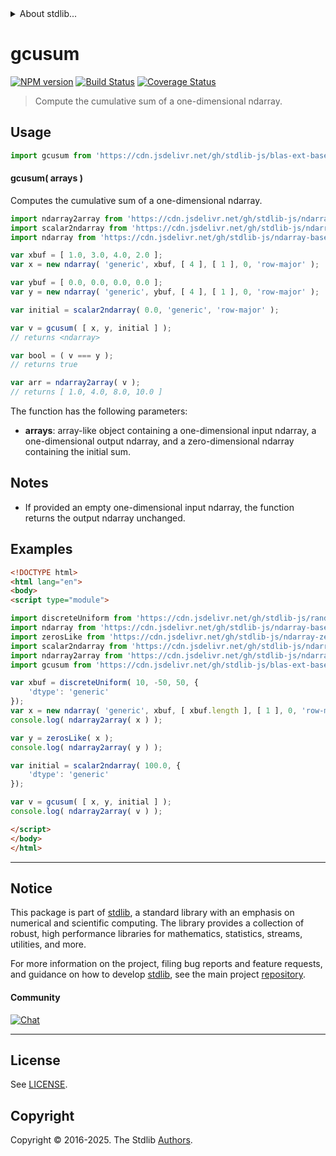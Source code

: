 <!--

@license Apache-2.0

Copyright (c) 2025 The Stdlib Authors.

Licensed under the Apache License, Version 2.0 (the "License");
you may not use this file except in compliance with the License.
You may obtain a copy of the License at

   http://www.apache.org/licenses/LICENSE-2.0

Unless required by applicable law or agreed to in writing, software
distributed under the License is distributed on an "AS IS" BASIS,
WITHOUT WARRANTIES OR CONDITIONS OF ANY KIND, either express or implied.
See the License for the specific language governing permissions and
limitations under the License.

-->


<details>
  <summary>
    About stdlib...
  </summary>
  <p>We believe in a future in which the web is a preferred environment for numerical computation. To help realize this future, we've built stdlib. stdlib is a standard library, with an emphasis on numerical and scientific computation, written in JavaScript (and C) for execution in browsers and in Node.js.</p>
  <p>The library is fully decomposable, being architected in such a way that you can swap out and mix and match APIs and functionality to cater to your exact preferences and use cases.</p>
  <p>When you use stdlib, you can be absolutely certain that you are using the most thorough, rigorous, well-written, studied, documented, tested, measured, and high-quality code out there.</p>
  <p>To join us in bringing numerical computing to the web, get started by checking us out on <a href="https://github.com/stdlib-js/stdlib">GitHub</a>, and please consider <a href="https://opencollective.com/stdlib">financially supporting stdlib</a>. We greatly appreciate your continued support!</p>
</details>

# gcusum

[![NPM version][npm-image]][npm-url] [![Build Status][test-image]][test-url] [![Coverage Status][coverage-image]][coverage-url] <!-- [![dependencies][dependencies-image]][dependencies-url] -->

> Compute the cumulative sum of a one-dimensional ndarray.

<section class="intro">

</section>

<!-- /.intro -->



<section class="usage">

## Usage

```javascript
import gcusum from 'https://cdn.jsdelivr.net/gh/stdlib-js/blas-ext-base-ndarray-gcusum@esm/index.mjs';
```

#### gcusum( arrays )

Computes the cumulative sum of a one-dimensional ndarray.

```javascript
import ndarray2array from 'https://cdn.jsdelivr.net/gh/stdlib-js/ndarray-to-array@esm/index.mjs';
import scalar2ndarray from 'https://cdn.jsdelivr.net/gh/stdlib-js/ndarray-base-from-scalar@esm/index.mjs';
import ndarray from 'https://cdn.jsdelivr.net/gh/stdlib-js/ndarray-base-ctor@esm/index.mjs';

var xbuf = [ 1.0, 3.0, 4.0, 2.0 ];
var x = new ndarray( 'generic', xbuf, [ 4 ], [ 1 ], 0, 'row-major' );

var ybuf = [ 0.0, 0.0, 0.0, 0.0 ];
var y = new ndarray( 'generic', ybuf, [ 4 ], [ 1 ], 0, 'row-major' );

var initial = scalar2ndarray( 0.0, 'generic', 'row-major' );

var v = gcusum( [ x, y, initial ] );
// returns <ndarray>

var bool = ( v === y );
// returns true

var arr = ndarray2array( v );
// returns [ 1.0, 4.0, 8.0, 10.0 ]
```

The function has the following parameters:

-   **arrays**: array-like object containing a one-dimensional input ndarray, a one-dimensional output ndarray, and a zero-dimensional ndarray containing the initial sum.

</section>

<!-- /.usage -->

<section class="notes">

## Notes

-   If provided an empty one-dimensional input ndarray, the function returns the output ndarray unchanged.

</section>

<!-- /.notes -->

<section class="examples">

## Examples

<!-- eslint no-undef: "error" -->

```html
<!DOCTYPE html>
<html lang="en">
<body>
<script type="module">

import discreteUniform from 'https://cdn.jsdelivr.net/gh/stdlib-js/random-array-discrete-uniform@esm/index.mjs';
import ndarray from 'https://cdn.jsdelivr.net/gh/stdlib-js/ndarray-base-ctor@esm/index.mjs';
import zerosLike from 'https://cdn.jsdelivr.net/gh/stdlib-js/ndarray-zeros-like@esm/index.mjs';
import scalar2ndarray from 'https://cdn.jsdelivr.net/gh/stdlib-js/ndarray-from-scalar@esm/index.mjs';
import ndarray2array from 'https://cdn.jsdelivr.net/gh/stdlib-js/ndarray-to-array@esm/index.mjs';
import gcusum from 'https://cdn.jsdelivr.net/gh/stdlib-js/blas-ext-base-ndarray-gcusum@esm/index.mjs';

var xbuf = discreteUniform( 10, -50, 50, {
    'dtype': 'generic'
});
var x = new ndarray( 'generic', xbuf, [ xbuf.length ], [ 1 ], 0, 'row-major' );
console.log( ndarray2array( x ) );

var y = zerosLike( x );
console.log( ndarray2array( y ) );

var initial = scalar2ndarray( 100.0, {
    'dtype': 'generic'
});

var v = gcusum( [ x, y, initial ] );
console.log( ndarray2array( v ) );

</script>
</body>
</html>
```

</section>

<!-- /.examples -->

<!-- Section for related `stdlib` packages. Do not manually edit this section, as it is automatically populated. -->

<section class="related">

</section>

<!-- /.related -->

<!-- Section for all links. Make sure to keep an empty line after the `section` element and another before the `/section` close. -->


<section class="main-repo" >

* * *

## Notice

This package is part of [stdlib][stdlib], a standard library with an emphasis on numerical and scientific computing. The library provides a collection of robust, high performance libraries for mathematics, statistics, streams, utilities, and more.

For more information on the project, filing bug reports and feature requests, and guidance on how to develop [stdlib][stdlib], see the main project [repository][stdlib].

#### Community

[![Chat][chat-image]][chat-url]

---

## License

See [LICENSE][stdlib-license].


## Copyright

Copyright &copy; 2016-2025. The Stdlib [Authors][stdlib-authors].

</section>

<!-- /.stdlib -->

<!-- Section for all links. Make sure to keep an empty line after the `section` element and another before the `/section` close. -->

<section class="links">

[npm-image]: http://img.shields.io/npm/v/@stdlib/blas-ext-base-ndarray-gcusum.svg
[npm-url]: https://npmjs.org/package/@stdlib/blas-ext-base-ndarray-gcusum

[test-image]: https://github.com/stdlib-js/blas-ext-base-ndarray-gcusum/actions/workflows/test.yml/badge.svg?branch=main
[test-url]: https://github.com/stdlib-js/blas-ext-base-ndarray-gcusum/actions/workflows/test.yml?query=branch:main

[coverage-image]: https://img.shields.io/codecov/c/github/stdlib-js/blas-ext-base-ndarray-gcusum/main.svg
[coverage-url]: https://codecov.io/github/stdlib-js/blas-ext-base-ndarray-gcusum?branch=main

<!--

[dependencies-image]: https://img.shields.io/david/stdlib-js/blas-ext-base-ndarray-gcusum.svg
[dependencies-url]: https://david-dm.org/stdlib-js/blas-ext-base-ndarray-gcusum/main

-->

[chat-image]: https://img.shields.io/gitter/room/stdlib-js/stdlib.svg
[chat-url]: https://app.gitter.im/#/room/#stdlib-js_stdlib:gitter.im

[stdlib]: https://github.com/stdlib-js/stdlib

[stdlib-authors]: https://github.com/stdlib-js/stdlib/graphs/contributors

[umd]: https://github.com/umdjs/umd
[es-module]: https://developer.mozilla.org/en-US/docs/Web/JavaScript/Guide/Modules

[deno-url]: https://github.com/stdlib-js/blas-ext-base-ndarray-gcusum/tree/deno
[deno-readme]: https://github.com/stdlib-js/blas-ext-base-ndarray-gcusum/blob/deno/README.md
[umd-url]: https://github.com/stdlib-js/blas-ext-base-ndarray-gcusum/tree/umd
[umd-readme]: https://github.com/stdlib-js/blas-ext-base-ndarray-gcusum/blob/umd/README.md
[esm-url]: https://github.com/stdlib-js/blas-ext-base-ndarray-gcusum/tree/esm
[esm-readme]: https://github.com/stdlib-js/blas-ext-base-ndarray-gcusum/blob/esm/README.md
[branches-url]: https://github.com/stdlib-js/blas-ext-base-ndarray-gcusum/blob/main/branches.md

[stdlib-license]: https://raw.githubusercontent.com/stdlib-js/blas-ext-base-ndarray-gcusum/main/LICENSE

</section>

<!-- /.links -->
